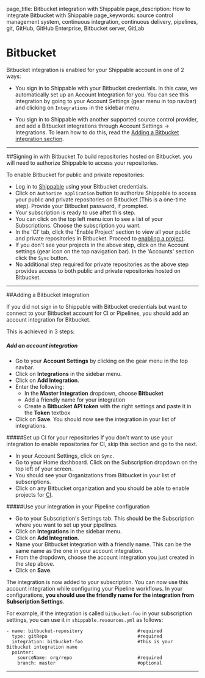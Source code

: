 page_title: Bitbucket integration with Shippable
page_description: How to integrate Bitbucket with Shippable
page_keywords: source control management system, continuous integration, continuous delivery, pipelines, git, GitHub, GitHub Enterprise, Bitbucket server, GitLab


# Bitbucket

Bitbucket integration is enabled for your Shippable account in one of 2 ways:

* You sign in to Shippable with your Bitbucket credentials. In this case, we automatically set up an Account Integration for you. You can see this integration by going to your Account Settings (gear menu in top navbar) and clicking on `Integrations` in the sidebar menu.
 
* You sign in to Shippable with another supported source control provider, and add a Bitbucket integrations through Account Settings -> Integrations. To learn how to do this, read the [Adding a Bitbucket integration section](#addBitbucket). 

---

##Signing in with Bitbucket
To build repositories hosted on Bitbucket. you will need to authorize Shippable to access your repositories. 

To enable Bitbucket for public and private repositories:  

- Log in to [Shippable](https://app.shippable.com) using your Bitbucket credentials.
- Click on `Authorize application` button to authorize Shippable to access your public and private  repositories on Bitbucket (This is a one-time step). Provide your Bitbucket password, if prompted.
- Your subscription is ready to use aftet this step. 
- You can click on the top left menu icon to see a list of your Subscriptions. Choose the subscription you want.  
- In the 'CI' tab, click the 'Enable Project' section to view all your public and private repositories in Bitbucket. Proceed to [enabling a project](../../navigatingUI/subscriptions/ci/#enable-project).
- If you don't see your projects in the above step, click on the Account settings (gear icon on the top navigation bar). In the 'Accounts' section click the `Sync` button.
- No additional step required for private repositories as the above step provides access to both public and private repositories hosted on Bitbucket.

---

<a name="addBitbucket"></a>
##Adding a Bitbucket integration

If you did not sign in to Shippable with Bitbucket credentials but want to connect to your Bitbucket account for CI or Pipelines, you should add an account integration for Bitbucket.

This is achieved in 3 steps:

##### Add an account integration

* Go to your **Account Settings** by clicking on the gear menu in the top navbar.
* Click on **Integrations** in the sidebar menu.
* Click on **Add Integration**.
* Enter the following:
	* In the **Master Integration** dropdown, choose **Bitbucket** 
	* Add a friendly name for your integration
	* Create a **Bitbucket API token** with the right settings and paste it in the **Token** textbox 
* Click on **Save**. You should now see the integration in your list of integrations.


#####Set up CI for your repositories 
If you don't want to use your integration to enable repositories for CI, skip this section and go to the next. 

* In your Account Settings, click on `Sync`.
* Go to your Home dashboard. Click on the Subscription dropdown on the top left of your screen.
* You should see your Organizations from Bitbucket in your list of subscriptions.
* Click on any Bitbucket organization and you should be able to enable projects for [CI](../../ci/overview/).

#####Use your integration in your Pipeline configuration 

* Go to your Subscription's Settings tab. This should be the Subscription where you want to set up your pipelines.
* Click on **Integrations** in the sidebar menu.
* Click on **Add Integration**.
* Name your Bitbucket integration with a friendly name. This can be the same name as the one in your account integration.
* From the dropdown, choose the account integration you just created in the step above.
* Click on **Save**.

The integration is now added to your subscription. You can now use this account integration while configuring your Pipeline workflows. In your configurations, **you should use the friendly name for the integration from Subscription Settings**.

For example, if the integration is called `bitbucket-foo` in your subscription settings, you can use it in `shippable.resources.yml` as follows:

```
- name: bitbucket-repository                  	#required
  type: gitRepo                             	#required
  integration: bitbucket-foo                  	#this is your Bitbucket integration name
  pointer:
    sourceName: org/repo                  		#required
    branch: master                          	#optional
```
 
---